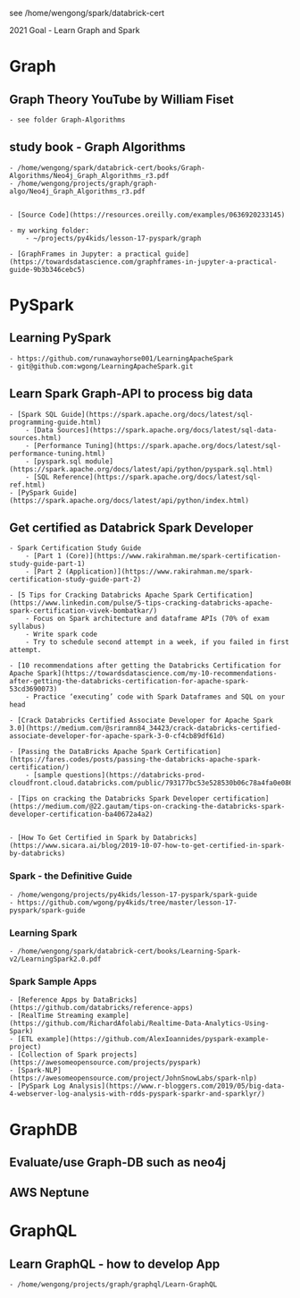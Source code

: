 see /home/wengong/spark/databrick-cert


2021 Goal - Learn Graph and Spark

# Graph 

## Graph Theory YouTube by William Fiset
    - see folder Graph-Algorithms

## study book - Graph Algorithms
    - /home/wengong/spark/databrick-cert/books/Graph-Algorithms/Neo4j_Graph_Algorithms_r3.pdf
    - /home/wengong/projects/graph/graph-algo/Neo4j_Graph_Algorithms_r3.pdf
    

    - [Source Code](https://resources.oreilly.com/examples/0636920233145)

    - my working folder:
        - ~/projects/py4kids/lesson-17-pyspark/graph

    - [GraphFrames in Jupyter: a practical guide](https://towardsdatascience.com/graphframes-in-jupyter-a-practical-guide-9b3b346cebc5)


# PySpark

## Learning PySpark
    - https://github.com/runawayhorse001/LearningApacheSpark
    - git@github.com:wgong/LearningApacheSpark.git

## Learn Spark Graph-API to process big data

    - [Spark SQL Guide](https://spark.apache.org/docs/latest/sql-programming-guide.html)
        - [Data Sources](https://spark.apache.org/docs/latest/sql-data-sources.html)
        - [Performance Tuning](https://spark.apache.org/docs/latest/sql-performance-tuning.html)
        - [pyspark.sql module](https://spark.apache.org/docs/latest/api/python/pyspark.sql.html)
        - [SQL Reference](https://spark.apache.org/docs/latest/sql-ref.html)
    - [PySpark Guide](https://spark.apache.org/docs/latest/api/python/index.html)

## Get certified as Databrick Spark Developer

    - Spark Certification Study Guide
        - [Part 1 (Core)](https://www.rakirahman.me/spark-certification-study-guide-part-1)
        - [Part 2 (Application)](https://www.rakirahman.me/spark-certification-study-guide-part-2)

    - [5 Tips for Cracking Databricks Apache Spark Certification](https://www.linkedin.com/pulse/5-tips-cracking-databricks-apache-spark-certification-vivek-bombatkar/)
        - Focus on Spark architecture and dataframe APIs (70% of exam syllabus)
        - Write spark code
        - Try to schedule second attempt in a week, if you failed in first attempt.

    - [10 recommendations after getting the Databricks Certification for Apache Spark](https://towardsdatascience.com/my-10-recommendations-after-getting-the-databricks-certification-for-apache-spark-53cd3690073)
        - Practice ‘executing’ code with Spark Dataframes and SQL on your head

    - [Crack Databricks Certified Associate Developer for Apache Spark 3.0](https://medium.com/@sriramn84_34423/crack-databricks-certified-associate-developer-for-apache-spark-3-0-cf4cb89df61d)

    - [Passing the DataBricks Apache Spark Certification](https://fares.codes/posts/passing-the-databricks-apache-spark-certification/)
        - [sample questions](https://databricks-prod-cloudfront.cloud.databricks.com/public/793177bc53e528530b06c78a4fa0e086/0/6221173/100020/latest.html)

    - [Tips on cracking the Databricks Spark Developer certification](https://medium.com/@22.gautam/tips-on-cracking-the-databricks-spark-developer-certification-ba40672a4a2)


    - [How To Get Certified in Spark by Databricks](https://www.sicara.ai/blog/2019-10-07-how-to-get-certified-in-spark-by-databricks)

### Spark - the Definitive Guide

    - /home/wengong/projects/py4kids/lesson-17-pyspark/spark-guide
    - https://github.com/wgong/py4kids/tree/master/lesson-17-pyspark/spark-guide

### Learning Spark

    - /home/wengong/spark/databrick-cert/books/Learning-Spark-v2/LearningSpark2.0.pdf

### Spark Sample Apps
    - [Reference Apps by DataBricks](https://github.com/databricks/reference-apps)
    - [RealTime Streaming example](https://github.com/RichardAfolabi/Realtime-Data-Analytics-Using-Spark)
    - [ETL example](https://github.com/AlexIoannides/pyspark-example-project)
    - [Collection of Spark projects](https://awesomeopensource.com/projects/pyspark)
    - [Spark-NLP](https://awesomeopensource.com/project/JohnSnowLabs/spark-nlp)
    - [PySpark Log Analysis](https://www.r-bloggers.com/2019/05/big-data-4-webserver-log-analysis-with-rdds-pyspark-sparkr-and-sparklyr/)

# GraphDB

## Evaluate/use Graph-DB such as neo4j


## AWS Neptune


# GraphQL

## Learn GraphQL - how to develop App 
    - /home/wengong/projects/graph/graphql/Learn-GraphQL


